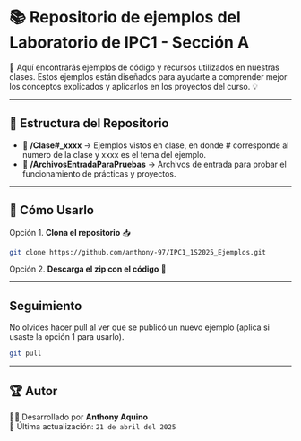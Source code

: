 # 📚 Repositorio de ejemplos del Laboratorio de IPC1 - Sección A

🚀 Aquí encontrarás ejemplos de código y recursos utilizados en nuestras clases. Estos ejemplos están diseñados para ayudarte a comprender mejor los conceptos explicados y aplicarlos en los proyectos del curso. 💡

---

## 📂 Estructura del Repositorio

+ 📁 **/Clase#_xxxx** → Ejemplos vistos en clase, en donde # corresponde al numero de la clase y xxxx es el tema del ejemplo.
+ 📁 **/ArchivosEntradaParaPruebas** → Archivos de entrada para probar el funcionamiento de prácticas y proyectos.

---

## 🚀 Cómo Usarlo

Opción 1. **Clona el repositorio** 📥
   ```bash
   git clone https://github.com/anthony-97/IPC1_1S2025_Ejemplos.git
   ```
Opción 2. **Descarga el zip con el código** 📂

---

## Seguimiento
No olvides hacer pull al ver que se publicó un nuevo ejemplo (aplica si usaste la opción 1 para usarlo).
   ```bash
   git pull
   ```

---

## 🏆 Autor  

👨‍💻 Desarrollado por **Anthony Aquino**  
📆 Última actualización: `21 de abril del 2025`  
